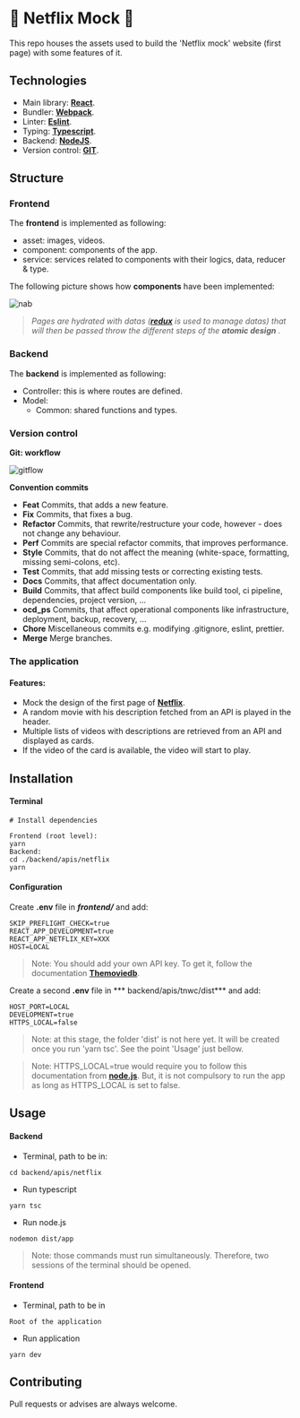 # 🚀  Netflix Mock 🚀 

This repo houses the assets used to build the 'Netflix mock' website (first page) with some features of it.

## Technologies 

- Main library: [**React**](https://reactjs.org/docs/getting-started.html).
- Bundler: [**Webpack**](https://webpack.js.org/).
- Linter: [**Eslint**](https://eslint.org/).  
- Typing: [**Typescript**](https://www.typescriptlang.org/). 
- Backend: [**NodeJS**](https://nodejs.org/en/). 
- Version control: [**GIT**](https://git-scm.com/doc). 

## Structure

### Frontend
The **frontend** is implemented as following:

- asset: images, videos.
- component: components of the app.
- service: services related to components with their logics, data, reducer & type.

The following picture shows how **components** have been implemented:

![nab](https://miro.medium.com/max/1400/1*fOVQj8dgr1Oobj3Uta24JQ.png)

>*Pages are hydrated with datas ([**redux**](https://redux.js.org/) is used to manage datas) that will then be passed throw the different steps of the **atomic design** .*

 ### Backend
The **backend** is implemented as following:

- Controller: this is where routes are defined.
- Model:
  - Common: shared functions and types.

 ### Version control

**Git: workflow**

![gitflow](https://i.stack.imgur.com/RSAAo.png)

**Convention commits**
- **Feat** Commits, that adds a new feature.
- **Fix** Commits, that fixes a bug.
- **Refactor** Commits, that rewrite/restructure your code, however - does not change any behaviour.
- **Perf** Commits are special refactor commits, that improves performance.
- **Style** Commits, that do not affect the meaning (white-space, formatting, missing semi-colons, etc).
- **Test** Commits, that add missing tests or correcting existing tests.
- **Docs** Commits, that affect documentation only.
- **Build** Commits, that affect build components like build tool, ci pipeline, dependencies, project version, ...
- **ocd_ps** Commits, that affect operational components like infrastructure, deployment, backup, recovery, ...
- **Chore** Miscellaneous commits e.g. modifying .gitignore, eslint, prettier.
- **Merge** Merge branches.

### The application

#### Features:
- Mock the design of the first page of [**Netflix**](https://www.netflix.com/).
- A random movie with his description fetched from an API is played in the header.
- Multiple lists of videos with descriptions are retrieved from an API and displayed as cards.
- If the video of the card is available, the video will start to play.

## Installation
#### Terminal
```
# Install dependencies 

Frontend (root level):
yarn 
Backend:
cd ./backend/apis/netflix
yarn 
```
#### Configuration

Create **.env** file in ***frontend/*** and add:
```
SKIP_PREFLIGHT_CHECK=true
REACT_APP_DEVELOPMENT=true
REACT_APP_NETFLIX_KEY=XXX
HOST=LOCAL
```
> Note: You should add your own API key. To get it, follow the documentation [**Themoviedb**](https://developers.themoviedb.org/3/getting-started/introduction).

Create a second **.env** file in *** backend/apis/tnwc/dist*** and add:
```
HOST_PORT=LOCAL
DEVELOPMENT=true
HTTPS_LOCAL=false
```
> Note: at this stage, the folder 'dist' is not here yet. It will be created once you run 'yarn tsc'. See the point 'Usage' just bellow.

> Note: HTTPS_LOCAL=true would require you to follow this documentation from [**node.js**](https://nodejs.org/en/knowledge/HTTP/servers/how-to-create-a-HTTPS-server/). But, it is not compulsory to run the app as long as HTTPS_LOCAL is set to false.

## Usage

#### Backend
- Terminal, path to be in:
```
cd backend/apis/netflix
```

- Run typescript

```
yarn tsc 
```
- Run node.js

```
nodemon dist/app
```
> Note: those commands must run simultaneously. Therefore, two sessions of the terminal should be opened.

#### Frontend 

- Terminal, path to be in
```
Root of the application
```
- Run application

```
yarn dev
```

## Contributing
Pull requests or advises are always welcome. 
